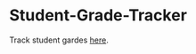 # Student-Grade-Tracker
Track student gardes [here](https://yohana701.github.io/-Student-Grade-Tracker/).
